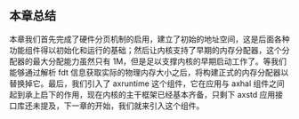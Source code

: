 ## 本章总结

本章我们首先完成了硬件分页机制的启用，建立了初始的地址空间，这是后面各种功能组件得以初始化和运行的基础；然后让内核支持了早期的内存分配器，这个分配器的最大分配能力虽然只有 1M，但是足以支撑内核的早期启动工作了。等我们能够通过解析 fdt 信息获取实际的物理内存大小之后，将构建正式的内存分配器以替换掉它。最后，我们引入了 axruntime 这个组件，它在应用与 axhal 组件之间起到承上启下的作用，现在内核的主干框架已经基本齐备，只剩下 axstd 应用接口库还未提及，下一章的开始，我们就来引入这个组件。
